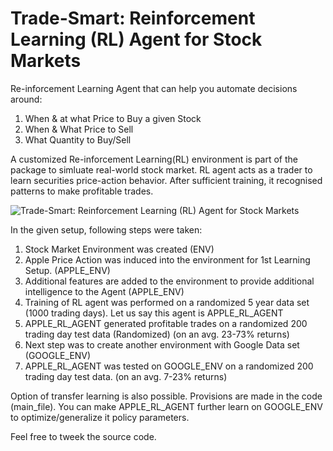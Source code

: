 # Trade-Smart: Reinforcement Learning (RL) Agent for Stock Markets
Re-inforcement Learning Agent that can help you automate decisions around:
1. When & at what Price to Buy a given Stock
2. When & What Price to Sell
3. What Quantity to Buy/Sell

A customized Re-inforcement Learning(RL) environment is part of the package to simluate real-world stock market. RL agent acts as a trader to learn securities price-action behavior. After sufficient training, it recognised patterns to make profitable trades.

![Trade-Smart: Reinforcement Learning (RL) Agent for Stock Markets](link-to-image)

In the given setup, following steps were taken:
1. Stock Market Environment was created (ENV)
2. Apple Price Action was induced into the environment for 1st Learning Setup. (APPLE_ENV)
3. Additional features are added to the environment to provide additional intelligence to the Agent (APPLE_ENV)
4. Training of RL agent was performed on a randomized 5 year data set (1000 trading days). Let us say this agent is APPLE_RL_AGENT
5. APPLE_RL_AGENT generated profitable trades on a randomized 200 trading day test data (Randomized) (on an avg. 23-73% returns)  
6. Next step was to create another environment with Google Data set (GOOGLE_ENV)
7. APPLE_RL_AGENT was tested on GOOGLE_ENV on a randomized 200 trading day test data. (on an avg. 7-23% returns)

Option of transfer learning is also possible. Provisions are made in the code (main_file). You can make APPLE_RL_AGENT further learn on GOOGLE_ENV to optimize/generalize it policy parameters. 

Feel free to tweek the source code.
